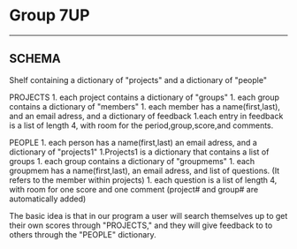 Group 7UP
=========

* * *

## SCHEMA ##

Shelf containing a dictionary of "projects" and a dictionary of "people"

PROJECTS
    1. each project contains a dictionary of "groups"
    1. each group contains a dictionary of "members" 
    1. each member has a name(first,last), and an email adress, and a dictionary of feedback
    1.each entry in feedback is a list of length 4, with room for the period,group,score,and comments.

PEOPLE
    1. each person has a name(first,last) an email adress, and a dictionary of "projects1"
    1.Projects1 is a dictionary that contains a list of groups
    1. each group contains a dictionary of "groupmems"
    1. each groupmem has a name(first,last), an email adress, and list of questions. (It refers to the member within projects)
    1. each question is a list of length 4, with room for one score and one comment (project# and group# are automatically added)

The basic idea is that in our program a user will search themselves up to get their own scores through "PROJECTS," and they will give feedback to to others through the "PEOPLE" dictionary.

